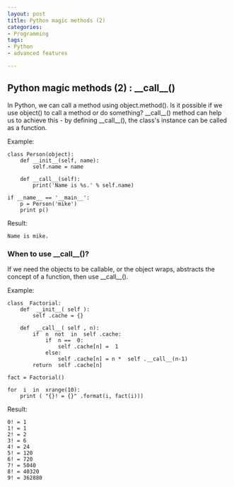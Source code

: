 ```yaml
---
layout: post
title: Python magic methods (2)
categories:
- Programming
tags:
- Python
- advanced features

---
```


## Python magic methods (2) : \_\_call\_\_()

In Python, we can call a method using object.method(). Is it possible if we use object() to call a method or do something? \_\_call\_\_() method can help us to achieve this - by defining \_\_call\_\_(), the class's instance can be called as a function.

Example:

```
class Person(object):
    def __init__(self, name):
        self.name = name

    def __call__(self):
        print('Name is %s.' % self.name)

if __name__ == '__main__':
    p = Person('mike')
    print p()
```

Result:

```
Name is mike.
```

### When to use \_\_call\_\_()?

If we need the objects to be callable, or the object wraps, abstracts the concept of a function, then use \_\_call\_\_(). 

Example:

```
class  Factorial:    
    def  __init__( self ):    
        self .cache = {}    
          
    def  __call__( self , n):    
        if  n  not  in  self .cache:    
            if  n ==  0:    
                self .cache[n] =  1    
            else:    
                self .cache[n] = n *  self .__call__(n-1)    
        return  self .cache[n]    
    
fact = Factorial()    
    
for  i  in  xrange(10):                                                                 
    print ( "{}! = {}" .format(i, fact(i)))  
```

Result:

```
0! = 1
1! = 1
2! = 2
3! = 6
4! = 24
5! = 120
6! = 720
7! = 5040
8! = 40320
9! = 362880
```


